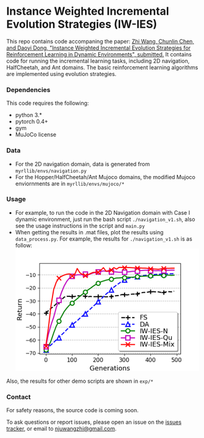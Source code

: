 # Instance Weighted Incremental Evolution Strategies (IW-IES)

This repo contains code accompaning the paper: [Zhi Wang, Chunlin Chen, and Daoyi Dong, "Instance Weighted Incremental Evolution Strategies for Reinforcement Learning in Dynamic Environments", submitted.]()
It contains code for running the incremental learning tasks, including 2D navigation, HalfCheetah, and Ant domains. The basic reinforcement learning algorithms are implemented using evolution strategies.

### Dependencies
This code requires the following:
* python 3.\*
* pytorch 0.4+
* gym
* MuJoCo license

### Data
* For the 2D navigation domain, data is generated from `myrllib/envs/navigation.py`
* For the Hopper/HalfCheetah/Ant Mujoco domains, the modified Mujoco enviornments are in `myrllib/envs/mujoco/*`

### Usage 
* For example, to run the code in the 2D Navigation domain with Case I dynamic environment, just run the bash script `./navigation_v1.sh`, also see the usage instructions in the script and `main.py`
* When getting the results in .mat files, plot the results using `data_process.py`. For example, the results for `./navigation_v1.sh` is as follow:
![experimental results for navigation domain](https://github.com/HeyuanMingong/iwies/blob/master/exp/navigation_v1.png)

Also, the results for other demo scripts are shown in `exp/*`

### Contact 
For safety reasons, the source code is coming soon.

To ask questions or report issues, please open an issue on the [issues tracker](https://github.com/HeyuanMingong/iwies/issues), or email to njuwangzhi@gmail.com.
 




